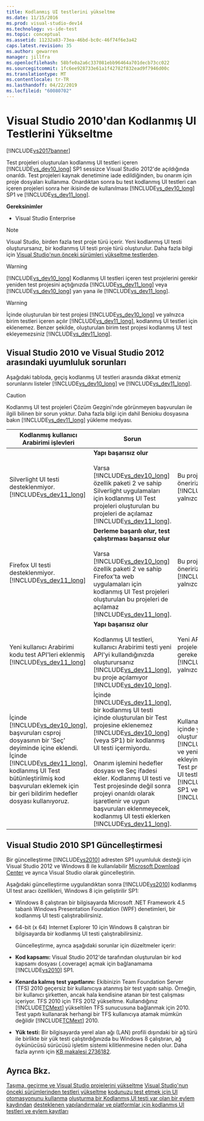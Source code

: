 ```yaml
---
title: Kodlanmış UI testlerini yükseltme
ms.date: 11/15/2016
ms.prod: visual-studio-dev14
ms.technology: vs-ide-test
ms.topic: conceptual
ms.assetid: 11232a83-73ea-46bd-bc0c-46f74f6e3a42
caps.latest.revision: 35
ms.author: gewarren
manager: jillfra
ms.openlocfilehash: 58bfe0a2a6c337081ebb96464a701decb73cc022
ms.sourcegitcommit: 1fc6ee928733e61a1f42782f832ead9f7946d00c
ms.translationtype: MT
ms.contentlocale: tr-TR
ms.lasthandoff: 04/22/2019
ms.locfileid: "60080702"
---
```

# <a name="upgrading-coded-ui-tests-from-visual-studio-2010"></a>Visual Studio 2010'dan Kodlanmış UI Testlerini Yükseltme
[!INCLUDE[vs2017banner](../includes/vs2017banner.md)]

Test projeleri oluşturulan kodlanmış UI testleri içeren [!INCLUDE[vs_dev10_long](../includes/vs-dev10-long-md.md)] SP1 sessizce Visual Studio 2012'de açıldığında onarıldı. Test projeleri kaynak denetimine iade edildiğinden, bu onarım için proje dosyaları kullanıma. Onardıktan sonra bu test kodlanmış UI testleri can içeren projeleri sonra her ikisinde de kullanılması [!INCLUDE[vs_dev10_long](../includes/vs-dev10-long-md.md)] SP1 ve [!INCLUDE[vs_dev11_long](../includes/vs-dev11-long-md.md)].

 **Gereksinimler**

- Visual Studio Enterprise

> [!NOTE]
>  Visual Studio, birden fazla test proje türü içerir. Yeni kodlanmış UI testi oluşturursanız, bir kodlanmış UI testi proje türü oluşturulur. Daha fazla bilgi için [Visual Studio'nun önceki sürümleri yükseltme testlerden](http://msdn.microsoft.com/e9c8b7f6-bd72-448e-8edb-d090dcc5cf52).

> [!WARNING]
>  [!INCLUDE[vs_dev10_long](../includes/vs-dev10-long-md.md)] Kodlanmış UI testleri içeren test projelerini gerekir yeniden test projesini açtığınızda [!INCLUDE[vs_dev11_long](../includes/vs-dev11-long-md.md)] veya [!INCLUDE[vs_dev10_long](../includes/vs-dev10-long-md.md)] yan yana ile [!INCLUDE[vs_dev11_long](../includes/vs-dev11-long-md.md)].

> [!WARNING]
>  İçinde oluşturulan bir test projesi [!INCLUDE[vs_dev10_long](../includes/vs-dev10-long-md.md)] ve yalnızca birim testleri içeren açılır [!INCLUDE[vs_dev11_long](../includes/vs-dev11-long-md.md)], kodlanmış UI testleri için eklenemez. Benzer şekilde, oluşturulan birim test projesi kodlanmış UI test ekleyemezsiniz [!INCLUDE[vs_dev11_long](../includes/vs-dev11-long-md.md)].

## <a name="compatibility-issues-between-visual-studio-2010-and-visual-studio-2012"></a>Visual Studio 2010 ve Visual Studio 2012 arasındaki uyumluluk sorunları
 Aşağıdaki tabloda, geçiş kodlanmış UI testleri arasında dikkat etmeniz sorunlarını listeler [!INCLUDE[vs_dev10_long](../includes/vs-dev10-long-md.md)] ve [!INCLUDE[vs_dev11_long](../includes/vs-dev11-long-md.md)].

> [!CAUTION]
>  Kodlanmış UI test projeleri Çözüm Gezgini'nde görünmeyen başvuruları ile ilgili bilinen bir sorun yoktur. Daha fazla bilgi için dahil Benioku dosyasına bakın [!INCLUDE[vs_dev11_long](../includes/vs-dev11-long-md.md)] yükleme medyası.

|Kodlanmış kullanıcı Arabirimi işlevleri|Sorun|Çözüm|
|----------------------------|-----------|--------------|
|Silverlight UI testi desteklenmiyor. [!INCLUDE[vs_dev11_long](../includes/vs-dev11-long-md.md)]|**Yapı başarısız olur**<br /><br /> Varsa [!INCLUDE[vs_dev10_long](../includes/vs-dev10-long-md.md)] özellik paketi 2 ve sahip Silverlight uygulamaları için kodlanmış UI Test projeleri oluşturulan bu projeleri de açılamaz [!INCLUDE[vs_dev11_long](../includes/vs-dev11-long-md.md)].|Bu projeler yönettiğiniz öneririz [!INCLUDE[vs_dev10_long](../includes/vs-dev10-long-md.md)] yalnızca özellik paketi 2.|
|Firefox UI testi desteklenmiyor. [!INCLUDE[vs_dev11_long](../includes/vs-dev11-long-md.md)]|**Derleme başarılı olur, test çalıştırması başarısız olur**<br /><br /> Varsa [!INCLUDE[vs_dev10_long](../includes/vs-dev10-long-md.md)] özellik paketi 2 ve sahip Firefox'ta web uygulamaları için kodlanmış UI Test projeleri oluşturulan bu projeleri de açılamaz [!INCLUDE[vs_dev11_long](../includes/vs-dev11-long-md.md)].|Bu projeler yönettiğiniz öneririz [!INCLUDE[vs_dev10_long](../includes/vs-dev10-long-md.md)] yalnızca özellik paketi 2.|
|Yeni kullanıcı Arabirimi kodu test API'leri eklenmiş [!INCLUDE[vs_dev11_long](../includes/vs-dev11-long-md.md)]|**Yapı başarısız olur**<br /><br /> Kodlanmış UI testleri, kullanıcı Arabirimi testi yeni API'yi kullandığınızda oluşturursanız [!INCLUDE[vs_dev11_long](../includes/vs-dev11-long-md.md)], bu proje açılamıyor [!INCLUDE[vs_dev10_long](../includes/vs-dev10-long-md.md)].|Yeni API'yi kullanarak projeleri yönetilmesi gereken [!INCLUDE[vs_dev11_long](../includes/vs-dev11-long-md.md)] yalnızca.|
|İçinde [!INCLUDE[vs_dev10_long](../includes/vs-dev10-long-md.md)], başvuruları csproj dosyasının bir 'Seç' deyiminde içine eklendi. İçinde [!INCLUDE[vs_dev11_long](../includes/vs-dev11-long-md.md)], kodlanmış UI Test bütünleştirilmiş kod başvuruları eklemek için bir geri bildirim hedefler dosyası kullanıyoruz.|İçinde [!INCLUDE[vs_dev11_long](../includes/vs-dev11-long-md.md)], bir kodlanmış UI testi içinde oluşturulan bir Test projesine eklenemez [!INCLUDE[vs_dev10_long](../includes/vs-dev10-long-md.md)] (veya SP1) bir kodlanmış UI testi içermiyordu.<br /><br /> Onarım işlemini hedefler dosyası ve Seç ifadesi ekler. Kodlanmış UI testi ve Test projesinde değil sonra projeyi onarıldı olarak işaretlenir ve uygun başvuruları eklenmeyecek, kodlanmış UI testi eklerken [!INCLUDE[vs_dev11_long](../includes/vs-dev11-long-md.md)].|Kullanarak aynı çözüm içinde yeni bir Test projesi oluşturmanız gerekecektir [!INCLUDE[vs_dev11_long](../includes/vs-dev11-long-md.md)] ve yeni kodlanmış UI testi ekleyin. Alternatif olarak, Test projesine kodlanmış UI testleri ekleyebilirsiniz [!INCLUDE[vs_dev10_long](../includes/vs-dev10-long-md.md)] SP1 ve açın, proje içinde [!INCLUDE[vs_dev11_long](../includes/vs-dev11-long-md.md)].|

## <a name="UpgradingCodedUIFromVS2010_Update"></a> Visual Studio 2010 SP1 Güncelleştirmesi
 Bir güncelleştirme [!INCLUDE[vs2010](../includes/vs2010-md.md)] adresten SP1 uyumluluk desteği için Visual Studio 2012 ve Windows 8 ile kullanılabilir [Microsoft Download Center](http://www.microsoft.com/download/details.aspx?id=34677) ve ayrıca Visual Studio olarak güncelleştirin.

 Aşağıdaki güncelleştirme uygulandıktan sonra [!INCLUDE[vs2010](../includes/vs2010-md.md)] kodlanmış UI test aracı özellikleri, Windows 8 için geliştirilir SP1:

- Windows 8 çalıştıran bir bilgisayarda Microsoft .NET Framework 4.5 tabanlı Windows Presentation Foundation (WPF) denetimleri, bir kodlanmış UI testi çalıştırabilirsiniz.

- 64-bit (x 64) Internet Explorer 10 için Windows 8 çalıştıran bir bilgisayarda bir kodlanmış UI testi çalıştırabilirsiniz.

  Güncelleştirme, ayrıca aşağıdaki sorunlar için düzeltmeler içerir:

- **Kod kapsamı:** Visual Studio 2012'de tarafından oluşturulan bir kod kapsamı dosyası (.coverage) açmak için bağlanamama [!INCLUDE[vs2010](../includes/vs2010-md.md)] SP1.

- **Kenarda kalmış test yapıtlarını:** Ekibinizin Team Foundation Server (TFS) 2010 geçersiz bir kullanıcıya atanmış bir test yapıtı sahip. Örneğin, bir kullanıcı şirketten, ancak hala kendisine atanan bir test çalışması içeriyor. TFS 2010 için TFS 2012 yükseltme. Kullandığınız [!INCLUDE[TCMext](../includes/tcmext-md.md)] yükseltilen TFS sunucusuna bağlanmak için 2010. Test yapıtı kullanarak herhangi bir TFS kullanıcıya atamak mümkün değildir [!INCLUDE[TCMext](../includes/tcmext-md.md)] 2010.

- **Yük testi:** Bir bilgisayarda yerel alan ağı (LAN) profili dışındaki bir ağ türü ile birlikte bir yük testi çalıştırdığınızda bu Windows 8 çalıştıran, ağ öykünücüsü sürücüsü işletim sistemi kilitlenmesine neden olur. Daha fazla ayrıntı için [KB makalesi 2736182](http://support.microsoft.com/kb/2736182).

## <a name="see-also"></a>Ayrıca Bkz.
 [Taşıma, geçirme ve Visual Studio projelerini yükseltme](../porting/porting-migrating-and-upgrading-visual-studio-projects.md) [Visual Studio'nun önceki sürümlerinden testleri yükseltme](http://msdn.microsoft.com/e9c8b7f6-bd72-448e-8edb-d090dcc5cf52) [kodunuzu test etmek için UI otomasyonunu kullanma](../test/use-ui-automation-to-test-your-code.md) [oluşturma bir Kodlanmış UI testi var olan bir eylem kaydından](http://msdn.microsoft.com/library/56736963-9027-493b-b5c4-2d4e86d1d497) [desteklenen yapılandırmalar ve platformlar için kodlanmış UI testleri ve eylem kayıtları](../test/supported-configurations-and-platforms-for-coded-ui-tests-and-action-recordings.md)
